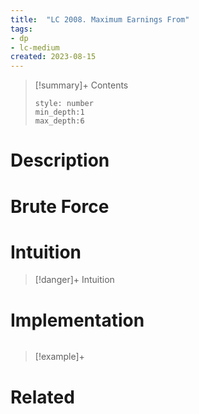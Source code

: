 ```yaml
---
title:  "LC 2008. Maximum Earnings From"
tags:
- dp
- lc-medium
created: 2023-08-15
---
```


>[!summary]+ Contents
>```toc
>style: number
>min_depth:1
>max_depth:6
>```

# Description

# Brute Force
# Intuition

>[!danger]+ Intuition

# Implementation
```python

```

>[!example]+ 


# Related
